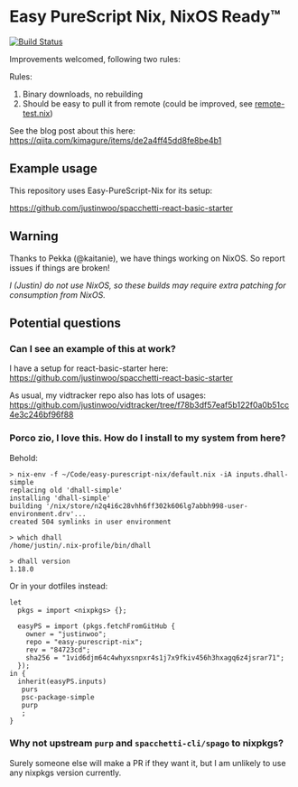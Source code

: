 # Easy PureScript Nix, NixOS Ready™

[![Build Status](https://travis-ci.org/justinwoo/easy-purescript-nix.svg?branch=master)](https://travis-ci.org/justinwoo/easy-purescript-nix)

Improvements welcomed, following two rules:

Rules:

1. Binary downloads, no rebuilding
2. Should be easy to pull it from remote (could be improved, see [remote-test.nix](./remote-test.nix))

See the blog post about this here: https://qiita.com/kimagure/items/de2a4ff45dd8fe8be4b1

## Example usage

This repository uses Easy-PureScript-Nix for its setup:

<https://github.com/justinwoo/spacchetti-react-basic-starter>

## Warning

Thanks to Pekka (@kaitanie), we have things working on NixOS. So report issues if things are broken!

*I (Justin) do not use NixOS, so these builds may require extra patching for consumption from NixOS.*

## Potential questions

### Can I see an example of this at work?

I have a setup for react-basic-starter here: <https://github.com/justinwoo/spacchetti-react-basic-starter>

As usual, my vidtracker repo also has lots of usages: <https://github.com/justinwoo/vidtracker/tree/f78b3df57eaf5b122f0a0b51cc4e3c246bf96f88>

### Porco zio, I love this. How do I install to my system from here?

Behold:

```
> nix-env -f ~/Code/easy-purescript-nix/default.nix -iA inputs.dhall-simple
replacing old 'dhall-simple'
installing 'dhall-simple'
building '/nix/store/n2q4i6c28vhh6ff302k606lg7abbh998-user-environment.drv'...
created 504 symlinks in user environment

> which dhall
/home/justin/.nix-profile/bin/dhall

> dhall version
1.18.0
```

Or in your dotfiles instead:

```
let
  pkgs = import <nixpkgs> {};

  easyPS = import (pkgs.fetchFromGitHub {
    owner = "justinwoo";
    repo = "easy-purescript-nix";
    rev = "84723cd";
    sha256 = "1vid6djm64c4whyxsnpxr4s1j7x9fkiv456h3hxagq6z4jsrar71";
  });
in {
  inherit(easyPS.inputs)
   purs
   psc-package-simple
   purp
   ;
}
```

### Why not upstream `purp` and `spacchetti-cli/spago` to nixpkgs?

Surely someone else will make a PR if they want it, but I am unlikely to use any nixpkgs version currently.
